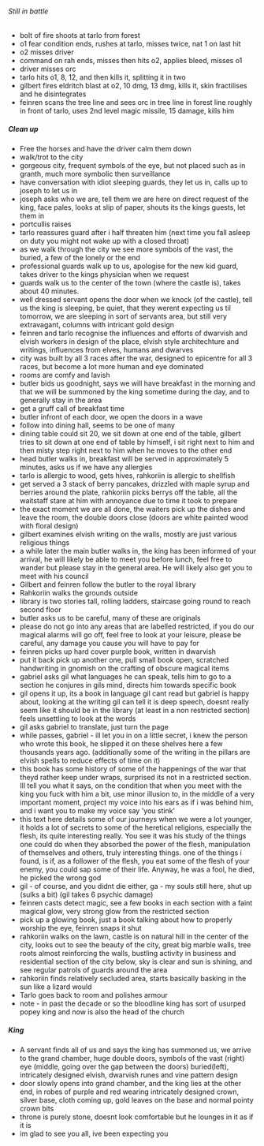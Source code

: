 ###### Still in battle
- bolt of fire shoots at tarlo from forest
- o1 fear condition ends, rushes at tarlo, misses twice, nat 1 on last hit 
- o2 misses driver
- command on rah ends, misses then hits o2, applies bleed, misses o1
- driver misses orc
- tarlo hits o1, 8, 12, and then kills it, splitting it in two
- gilbert fires eldritch blast at o2, 10 dmg, 13 dmg, kills it, skin fractilises and he disintegrates
- feinren scans the tree line and sees orc in tree line in forest line roughly in front of tarlo, uses 2nd level magic missile, 15 damage, kills him 

##### Clean up 
- Free the horses and have the driver calm them down
- walk/trot to the city
- gorgeous city, frequent symbols of the eye, but not placed such as in granth, much more symbolic then surveillance
- have conversation with idiot sleeping guards, they let us in, calls up to joseph to let us in
- joseph asks who we are, tell them we are here on direct request of the king, face pales, looks at slip of paper, shouts its the kings guests, let them in
- portcullis raises
- tarlo reassures guard after i half threaten him (next time you fall asleep on duty you might not wake up with a closed throat)
- as we walk through the city we see more symbols of the vast, the buried, a few of the lonely or the end
- professional guards walk up to us, apologise for the new kid guard, takes driver to the kings physician when we request
- guards walk us to the center of the town (where the castle is), takes about 40 minutes.
- well dressed servant opens the door when we knock (of the castle), tell us the king is sleeping, be quiet, that they werent expecting us til tomorrow, we are sleeping in sort of servants area, but still very extravagant, columns with intricant gold design 
- feinren and tarlo recognise the influences and efforts of dwarvish and elvish workers in design of the place, elvish style architechture and writings, influences from elves, humans and dwarves
- city was built by all 3 races after the war, designed to epicentre for all 3 races, but become a lot more human and eye dominated
- rooms are comfy and lavish
- butler bids us goodnight, says we will have breakfast in the morning and that we will be summoned by the king sometime during the day, and to generally stay in the area
- get a gruff call of breakfast time 
- butler infront of each door, we open the doors in a wave
- follow into dining hall, seems to be one of many
- dining table could sit 20, we sit down at one end of the table, gilbert tries to sit down at one end of table by himself, i sit right next to him and then misty step right next to him when he moves to the other end
- head butler walks in, breakfast will be served in approximately 5 minutes, asks us if we have any allergies
- tarlo is allergic to wood, gets hives, rahkoriin is allergic to shellfish
- get served a 3 stack of berry pancakes, drizzled with maple syrup and berries around the plate, rahkoriin picks berrys off the table, all the waitstaff stare at him with annoyance due to time it took to prepare
- the exact moment we are all done, the waiters pick up the dishes and leave the room, the double doors close (doors are white painted wood with floral design)
- gilbert examines elvish writing on the walls, mostly are just various religious things
- a while later the main butler walks in, the king has been informed of your arrival, he will likely be able to meet you before lunch, feel free to wander but please stay in the general area. He will likely also get you to meet with his council
- Gilbert and feinren follow the butler to the royal library
- Rahkoriin walks the grounds outside
- library is two stories tall, rolling ladders, staircase going round to reach second floor
- butler asks us to be careful, many of these are originals 
- please do not go into any areas that are labelled restricted, if you do our magical alarms will go off, feel free to look at your leisure, please be careful, any damage you cause you will have to pay for
- feinren picks up hard cover purple book, written in dwarvish 
- put it back pick up another one, pull small book open, scratched handwriting in gnomish on the crafting of obscure magical items
- gabriel asks gil what languages he can speak, tells him to go to a section he conjures in gils mind, directs him towards specific book
- gil opens it up, its a book in language gil cant read but gabriel is happy about, looking at the writing gil can tell it is deep speech, doesnt really seem like it should be in the library (at least in a non restricted section) feels unsettling to look at the words
- gil asks gabriel to translate, just turn the page
- while passes, gabriel - ill let you in on a little secret, i knew the person who wrote this book, he slipped it on these shelves here a few thousands years ago. (additionally some of the writing in the pillars are elvish spells to reduce effects of time on it)
- this book has some history of some of the happenings of the war that theyd rather keep under wraps, surprised its not in a restricted section. Ill tell you what it says, on the condition that when you meet with the king you fuck with him a bit, use minor illusion to, in the middle of a very important moment, project my voice into his ears as if i was behind him, and i want you to make my voice say 'you stink'
- this text here details some of our journeys when we were a lot younger, it holds a lot of secrets to some of the heretical religions, especially the flesh, its quite interesting really. You see it was his study of the things one could do when they absorbed the power of the flesh, manipulation of themselves and others, truly interesting things. one of the things i found, is if, as a follower of the flesh, you eat some of the flesh of your enemy, you could sap some of their life. Anyway, he was a fool, he died, he picked the wrong god
- gil - of course, and you didnt die either, ga - my souls still here, shut up (sulks a bit) (gil takes 6 psychic damage)
- feinren casts detect magic, see a few books in each section with a faint magical glow, very strong glow from the restricted section
- pick up a glowing book, just a book talking about how to properly worship the eye, feinren snaps it shut
- rahkoriin walks on the lawn, castle is on natural hill in the center of the city, looks out to see the beauty of the city, great big marble walls, tree roots almost reinforcing the walls, bustling activity in business and residential section of the city below, sky is clear and sun is shining, and see regular patrols of guards around the area 
- rahkoriin finds relatively secluded area, starts basically basking in the sun like a lizard would
- Tarlo goes back to room and polishes armour
- note - in past the decade or so the bloodline king has sort of usurped popey king and now is also the head of the church

##### King
- A servant finds all of us and says the king has summoned us, we arrive to the grand chamber, huge double doors, symbols of the vast (right) eye (middle, going over the gap between the doors) buried(left), intricately designed elvish, dwarvish runes and vine pattern design
- door slowly opens into grand chamber, and the king lies at the other end, in robes of purple and red wearing intricately designed crown, silver base, cloth coming up, gold leaves on the base and normal pointy crown bits
- throne is  purely stone, doesnt look comfortable but he lounges in it as if it is
- im glad to see you all, ive been expecting you